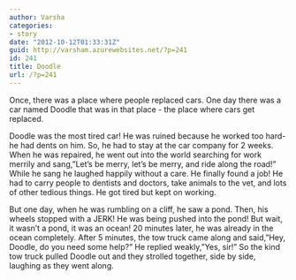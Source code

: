 ```yaml
---
author: Varsha
categories:
- story
date: "2012-10-12T01:33:31Z"
guid: http://varsham.azurewebsites.net/?p=241
id: 241
title: Doodle
url: /?p=241
---
```


Once, there was a place where people replaced cars. One day there was a car named Doodle that was in that place - the place where cars get replaced.

Doodle was the most tired car! He was ruined because he worked too hard-he had dents on him. So, he had to stay at the car company for 2 weeks. When he was repaired, he went out into the world searching for work merrily and sang,”Let’s be merry, let’s be merry, and ride along the road!” While he sang he laughed happily without a care. He finally found a job! He had to carry people to dentists and doctors, take animals to the vet, and lots of other tedious things. He got tired but kept on working.

But one day, when he was rumbling on a cliff, he saw a pond. Then, his wheels stopped with a JERK! He was being pushed into the pond! But wait, it wasn’t a pond, it was an ocean! 20 minutes later, he was already in the ocean completely. After 5 minutes, the tow truck came along and said,”Hey, Doodle, do you need some help?” He replied weakly,”Yes, sir!” So the kind tow truck pulled Doodle out and they strolled together, side by side, laughing as they went along.